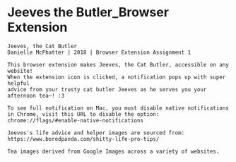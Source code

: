 # Jeeves the Butler_Browser Extension

	Jeeves, the Cat Butler
	Danielle McPhatter | 2018 | Browser Extension Assignment 1

	This browser extension makes Jeeves, the Cat Butler, accessible on any website!
	When the extension icon is clicked, a notification pops up with super helpful
	advice from your trusty cat butler Jeeves as he serves you your afternoon tea~! :3

	To see full notification on Mac, you must disable native notifications 
	in Chrome, visit this URL to disable the option: 
	chrome://flags/#enable-native-notifications

	Jeeves's life advice and helper images are sourced from:
	https://www.boredpanda.com/shitty-life-pro-tips/

	Tea images derived from Google Images across a variety of websites.

